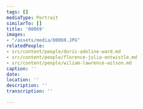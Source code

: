 ```yaml
---
tags: []
mediaType: Portrait
similarTo: []
title: '00069'
images:
- "/assets/media/00069.JPG"
relatedPeople:
- src/content/people/doris-adeline-ward.md
- src/content/people/florence-julia-entwistle.md
- src/content/people/wiliam-lawrence-wilson.md
caption: ''
date: 
location: ''
description: ''
transcription: ''

---
```

